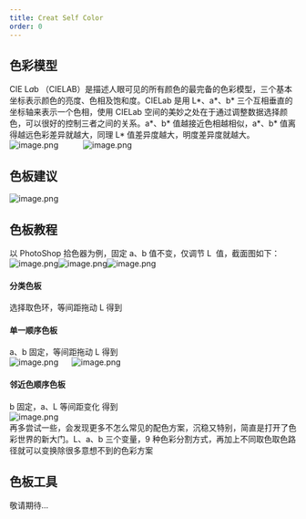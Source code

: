 ```yaml
---
title: Creat Self Color
order: 0
---
```


## 色彩模型

CIE L*a*b （CIELAB）是描述人眼可见的所有颜色的最完备的色彩模型，三个基本坐标表示颜色的亮度、色相及饱和度。CIELab 是用 L*、a*、b* 三个互相垂直的坐标轴来表示一个色相，使用 CIELab 空间的美妙之处在于通过调整数据选择颜色，可以很好的控制三者之间的关系。a*、b* 值越接近色相越相似，a*、b* 值离得越远色彩差异就越大，同理 L* 值差异度越大，明度差异度就越大。<br />![image.png](https://gw.alipayobjects.com/mdn/rms_a8a5bf/afts/img/A*_SQKRImbikoAAAAAAAAAAAAAARQnAQ#align=left&display=inline&height=266&name=image.png&originHeight=854&originWidth=986&size=700305&status=done&style=none&width=307)           ![image.png](https://gw.alipayobjects.com/mdn/rms_a8a5bf/afts/img/A*qEwvQYuwPQYAAAAAAAAAAAAAARQnAQ#align=left&display=inline&height=252&name=image.png&originHeight=642&originWidth=748&size=728884&status=done&style=none&width=294)<br />

## 色板建议

![image.png](https://gw.alipayobjects.com/mdn/rms_a8a5bf/afts/img/A*b3LhTJYjgHQAAAAAAAAAAAAAARQnAQ#align=left&display=inline&height=512&name=image.png&originHeight=1024&originWidth=2264&size=222207&status=done&style=none&width=1132)<br />

## 色板教程

以 PhotoShop 拾色器为例，固定 a、b 值不变，仅调节 L  值，截面图如下：<br />![image.png](https://gw.alipayobjects.com/mdn/rms_a8a5bf/afts/img/A*sjhVR4StFRQAAAAAAAAAAAAAARQnAQ#align=left&display=inline&height=161&name=image.png&originHeight=572&originWidth=1014&size=257029&status=done&style=none&width=285)![image.png](https://gw.alipayobjects.com/mdn/rms_a8a5bf/afts/img/A*BBHWRqYdK8MAAAAAAAAAAAAAARQnAQ#align=left&display=inline&height=160&name=image.png&originHeight=548&originWidth=606&size=261086&status=done&style=none&width=177)![image.png](https://gw.alipayobjects.com/mdn/rms_a8a5bf/afts/img/A*OQ_GT6OdUhUAAAAAAAAAAAAAARQnAQ#align=left&display=inline&height=162&name=image.png&originHeight=544&originWidth=602&size=250344&status=done&style=none&width=179)<br />

#### 分类色板

选择取色环，等间距拖动 L 得到

#### 单一顺序色板

a、b 固定，等间距拖动 L 得到   <br />![image.png](https://gw.alipayobjects.com/mdn/rms_a8a5bf/afts/img/A*rv01TaJ-j-4AAAAAAAAAAAAAARQnAQ#align=left&display=inline&height=162&name=image.png&originHeight=546&originWidth=1002&size=321137&status=done&style=none&width=297)      ![image.png](https://gw.alipayobjects.com/mdn/rms_a8a5bf/afts/img/A*Ht21QYiuPUUAAAAAAAAAAAAAARQnAQ#align=left&display=inline&height=62&name=image.png&originHeight=140&originWidth=586&size=11224&status=done&style=none&width=259)<br />

#### 邻近色顺序色板

b 固定，a、L 等间距变化 得到<br />![image.png](https://gw.alipayobjects.com/mdn/rms_a8a5bf/afts/img/A*Ar1wSpFyBhYAAAAAAAAAAAAAARQnAQ#align=left&display=inline&height=51&name=image.png&originHeight=116&originWidth=576&size=11256&status=done&style=none&width=254) <br />再多尝试一些，会发现更多不怎么常见的配色方案，沉稳又特别，简直是打开了色彩世界的新大门。L、a、b 三个变量，9 种色彩分割方式，再加上不同取色取色路径就可以变换除很多意想不到的色彩方案<br />

## 色板工具

敬请期待...<br />

##

##

####

####
